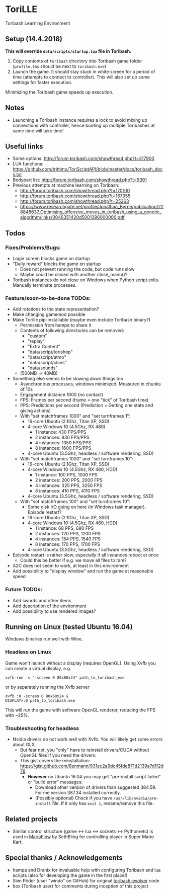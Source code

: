 # ToriLLE
Toribash Learning Environment

## Setup (14.4.2018)
**This will override `data/scripts/startup.lua` file in Toribash.**
1. Copy contents of `toribash` directory into Toribash game folder (`profile.tbs` should be next to `toribash.exe`)
2. Launch the game. It should stay stuck in white screen for a period of time (attempts to connect to controller).
   This will also set up some settings for faster execution.

Minimizing the Toribash game speeds up execution. 

## Notes
- Launching a Toribash instance requires a lock to avoid mixing up connections with controller,
hence booting up multiple Toribashes at same time will take time!

## Useful links

* Some options: http://forum.toribash.com/showthread.php?t=317900
* LUA functions: https://github.com/trittimo/ToriScriptAPI/blob/master/docs/toribash_docs.txt
* Bodypart list: http://forum.toribash.com/showthread.php?t=9391
* Previous attempts at machine learning on Toribash: 
  * http://forum.toribash.com/showthread.php?t=170100
  * http://forum.toribash.com/showthread.php?t=167355
  * http://forum.toribash.com/showthread.php?t=25263
  * https://www.researchgate.net/profile/Jonathan_Byrne/publication/228848637_Optimising_offensive_moves_in_toribash_using_a_genetic_algorithm/links/0046351420d5001396000000.pdf

## Todos
### Fixes/Problems/Bugs:

- Login screen blocks game on startup
- "Daily reward" blocks the game on startup 
    - Does not prevent running the code, but code runs slow
    - Maybe could be closed with another close_manu()?
- Toribash instances do not close on Windows when Python script exits. Manually terminate processes.

### Feature/soon-to-be-done TODOs:

- Add rotations to the state representation?
- Make changing gamemod possible
- Make Torille pip-installable (maybe even include Toribash binary?)
    - Permission from hampa to share it
    - Contents of following directories can be removed:
        - "custom"
        - "replay"
        - "Extra Content"
        - "data/script/torishop"
        - "data/script/atmo"
        - "data/script/clans"
        - "data/sounds"
    - (500MB -> 40MB)
- Something else seems to be slowing down things too
    - Asynchronous processes, windows minimized. Measured in chunks of 10s
    - Engagement distance 1000 (no contact)
    - FPS: Frames per second (frame = one "tick" of Toribash time)
    - PPS: Predictions per second (Prediction = Getting one state and giving actions)
    - With "set matchframes 1000" and "set turnframes 1":
        - 16-core Ubuntu (2.1Ghz, Titan XP, SSD)
        - 4-core Windows 10 (4.5Ghz, RX 480)
            - 1 instance:   430  FPS/PPS
            - 2 instances:  830  FPS/PPS
            - 4 instances:  1350 FPS/PPS
            - 8 instances:  1600 FPS/PPS
        - 4-core Ubuntu (3.5Ghz, headless / software rendering, SSD)
    - With "set matchframes 1000" and "set turnframes 10":
        - 16-core Ubuntu (2.1Ghz, Titan XP, SSD)
        - 4-core Windows 10 (4.5Ghz, RX 480, HDD)
            - 1 instance:   100 PPS, 1000 FPS
            - 2 instances:  200 PPS, 2000 FPS
            - 4 instances:  325 PPS, 3250 FPS
            - 8 instances:  410 PPS, 4110 FPS
        - 4-core Ubuntu (3.5Ghz, headless / software rendering, SSD)
    - With "set matchframes 100" and "set turnframes 10":
        - Some disk I/O going on here (in Windows task manager). Episode restart?
        - 16-core Ubuntu (2.1Ghz, Titan XP, SSD)
        - 4-core Windows 10 (4.5Ghz, RX 480, HDD)
            - 1 instance:   68  PPS, 680  FPS
            - 2 instances:  120 PPS, 1200 FPS
            - 4 instances:  154 PPS, 1540 FPS
            - 8 instances:  170 PPS, 1700 FPS
        - 4-core Ubuntu (3.5Ghz, headless / software rendering, SSD)
- Episode restart is rather slow, especially if all instances reboot at once
    - Could this be better if e.g. we move all files to ram?
- A2C does not seem to work, at least in this environment  
- Add possibility to "display window" and run the game at reasonable speed

### Future TODOs:
- Add swords and other items
- Add description of the environment
- Add possibility to use rendered images?

## Running on Linux (tested Ubuntu 16.04)
Windows binaries run well with Wine.

### Headless on Linux
Game won't launch without a display (requires OpenGL).
Using Xvfb you can create a virtual display, e.g.

`xvfb-run -s "-screen 0 80x60x24" path_to_toribash_exe`

or by separately running the Xvfb server

```
Xvfb :0 -screen 0 80x60x24 &
DISPLAY=:0 path_to_toribash.exe
```

This will run the game with software OpenGL renderer, reducing the FPS with ~25%.

### Troubleshooting for headless
- Nvidia drivers do not work well with Xvfb. You will likely get some errors about GLX.
    - But fear not, you "only" have to reinstall drivers/CUDA without OpenGL files if you need the drivers:
    - This gist covers the reinstallation: https://gist.github.com/8enmann/931ec2a9dc45fde871d2139a7d1f2d78
        - **However** on Ubuntu 16.04 you may get "pre-install script failed" or "build error" messages:
            - Download other version of drivers than suggested 384.59. For me version 387.34 installed correctly.
            - (Possibly optional) Check if you have `/usr/lib/nvidia/pre-install` file. If it only has `exit 1`, rename/remove this file.

## Related projects

- Similar control structure (game <-> lua <-> sockets <-> Python/etc) is used in [MarioFlow](https://docs.google.com/document/d/1p4ZOtziLmhf0jPbZTTaFxSKdYqE91dYcTNqTVdd6es4) by SethBling for controlling player in Super Mario Kart.

## Special thanks / Acknowledgements
- hampa and Dranix for invaluable help with configuring Toribash and lua scripts (also for developing the game in the first place!)
- Siim Põder (user "windo" on GitHub) for original [toribash-evolver](https://github.com/windo/toribash-evolver) code
- box (Toribash user) for comments during inception of this project